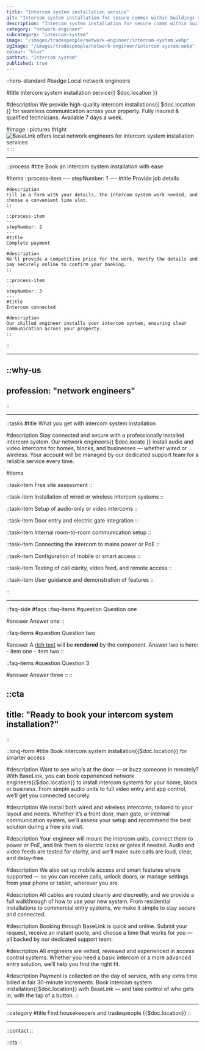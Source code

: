 ```yaml
---
title: "Intercom system installation service"
alt: "Intercom system installation for secure commsn within buildings or premises"
description: "Intercom system installation for secure comms within buildings or premises"
category: "network-engineer"
subcategory: "intercom-system"
image: "/images/tradespeople/network-engineer/intercom-system.webp"
ogImage: "/images/tradespeople/network-engineer/intercom-system.webp"
colour: "blue"
pathtxt: "Intercom system"
published: true
---
```


::hero-standard
#badge
Local network engineers

#title
Intercom system installation service{{ $doc.location }}

#description
 We provide high-quality intercom installations{{ $doc.location }} for seamless communication across your property. Fully insured & qualified technicians. Available 7 days a week.

#image
    ::pictures
    #right
    ![BaseLink offers local network engineers for intercom system installation services](/images/tradespeople/network-engineer/intercom-system.webp)
    ::
::

---

::process
#title
Book an intercom system installation with ease

#items
    ::process-item
    ---
    stepNumber: 1
    ---
    #title
    Provide job details

    #description
    Fill in a form with your details, the intercom system work needed, and choose a convenient time slot.
    ::
    
    ::process-item
    ---
    stepNumber: 2
    ---
    #title
    Complete payment

    #description
    We'll provide a competitive price for the work. Verify the details and pay securely online to confirm your booking.
    ::

    ::process-item
    ---
    stepNumber: 3
    ---
    #title
    Intercom connected

    #description
    Our skilled engineer installs your intercom system, ensuring clear communication across your property.
    ::
::

---

::why-us
---
profession: "network engineers"
---
::

---

::tasks
#title
What you get with intercom system installation

#description
Stay connected and secure with a professionally installed intercom system. Our network engineers{{ $doc.locate }} install audio and video intercoms for homes, blocks, and businesses — whether wired or wireless. Your account will be managed by our dedicated support team for a reliable service every time.

#items

  ::task-item
  Free site assessment
  ::

  ::task-item
  Installation of wired or wireless intercom systems
  ::

  ::task-item
  Setup of audio-only or video intercoms
  ::

  ::task-item
  Door entry and electric gate integration
  ::

  ::task-item
  Internal room-to-room communication setup
  ::

  ::task-item
  Connecting the intercom to mains power or PoE
  ::

  ::task-item
  Configuration of mobile or smart access
  ::

  ::task-item
  Testing of call clarity, video feed, and remote access
  ::

  ::task-item
  User guidance and demonstration of features
  ::

::

---

::faq-side
#faqs
  ::faq-items
  #question
  Question one

  #answer
  Answer one
  ::

  ::faq-items
  #question
  Question two

  #answer
  A [rich text](/services/commercial-cleaning) will be **rendered** by the component.
  Answer two is here:
    - item one
    - item two
  ::

  ::faq-items
  #question
  Question 3

  #answer
  Answer three
  ::
::

::cta
---
title: "Ready to book your intercom system installation?"
---
::

::long-form
#title
Book intercom system installation{{$doc.location}} for smarter access

#description
Want to see who’s at the door — or buzz someone in remotely? With BaseLink, you can book experienced network engineers{{$doc.location}} to install intercom systems for your home, block or business. From simple audio units to full video entry and app control, we’ll get you connected securely.

#description
We install both wired and wireless intercoms, tailored to your layout and needs. Whether it’s a front door, main gate, or internal communication system, we’ll assess your setup and recommend the best solution during a free site visit.

#description
Your engineer will mount the intercom units, connect them to power or PoE, and link them to electric locks or gates if needed. Audio and video feeds are tested for clarity, and we’ll make sure calls are loud, clear, and delay-free.

#description
We also set up mobile access and smart features where supported — so you can receive calls, unlock doors, or manage settings from your phone or tablet, wherever you are.

#description
All cables are routed cleanly and discreetly, and we provide a full walkthrough of how to use your new system. From residential installations to commercial entry systems, we make it simple to stay secure and connected.

#description
Booking through BaseLink is quick and online. Submit your request, receive an instant quote, and choose a time that works for you — all backed by our dedicated support team.

#description
All engineers are vetted, reviewed and experienced in access control systems. Whether you need a basic intercom or a more advanced entry solution, we’ll help you find the right fit.

#description
Payment is collected on the day of service, with any extra time billed in fair 30-minute increments. Book intercom system installation{{$doc.location}} with BaseLink — and take control of who gets in, with the tap of a button.
::

---

::category
#title
Find housekeepers and tradespeople {{$doc.location}}
::

---

::contact
::

::cta
::
